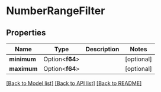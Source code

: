 # NumberRangeFilter

## Properties

Name | Type | Description | Notes
------------ | ------------- | ------------- | -------------
**minimum** | Option<**f64**> |  | [optional]
**maximum** | Option<**f64**> |  | [optional]

[[Back to Model list]](../README.md#documentation-for-models) [[Back to API list]](../README.md#documentation-for-api-endpoints) [[Back to README]](../README.md)


